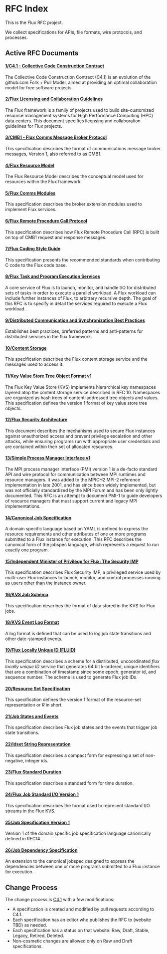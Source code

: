 RFC Index
=========

This is the Flux RFC project.

We collect specifications for APIs, file formats, wire protocols, and
processes.

Active RFC Documents
--------------------

#### [1/C4.1 - Collective Code Construction Contract](spec_1.rst)

The Collective Code Construction Contract (C4.1) is an evolution of
the github.com Fork + Pull Model, aimed at providing an optimal
collaboration model for free software projects.

#### [2/Flux Licensing and Collaboration Guidelines](spec_2.rst)

The Flux framework is a family of projects used to build
site-customized resource management systems for High Performance
Computing (HPC) data centers. This document specifies licensing and
collaboration guidelines for Flux projects.

#### [3/CMB1 - Flux Comms Message Broker Protocol](spec_3.rst)

This specification describes the format of communications message
broker messages, Version 1, also referred to as CMB1.

#### [4/Flux Resource Model](spec_4.rst)

The Flux Resource Model describes the conceptual model used for
resources within the Flux framework.

#### [5/Flux Comms Modules](spec_5.rst)

This specification describes the broker extension modules used to
implement Flux services.

#### [6/Flux Remote Procedure Call Protocol](spec_6.rst)

This specification describes how Flux Remote Procedure Call (RPC) is
built on top of CMB1 request and response messages.

#### [7/Flux Coding Style Guide](spec_7.rst)

This specification presents the recommended standards when
contributing C code to the Flux code base.

#### [8/Flux Task and Program Execution Services](spec_8.rst)

A core service of Flux is to launch, monitor, and handle I/O for
distributed sets of tasks in order to execute a parallel workload. A
Flux workload can include further instances of Flux, to arbitrary
recursive depth. The goal of this RFC is to specify in detail the
services required to execute a Flux workload.

#### [9/Distributed Communication and Synchronization Best Practices](spec_9.rst)

Establishes best practices, preferred patterns and anti-patterns for
distributed services in the flux framework.

#### [10/Content Storage](spec_10.rst)

This specification describes the Flux content storage service and
the messages used to access it.

#### [11/Key Value Store Tree Object Format v1](spec_11.rst)

The Flux Key Value Store (KVS) implements hierarchical key
namespaces layered atop the content storage service described in
RFC 10. Namespaces are organized as hash trees of content-addressed
tree objects and values. This specification defines the version 1
format of key value store tree objects.

#### [12/Flux Security Architecture](spec_12.rst)

This document describes the mechanisms used to secure Flux instances
against unauthorized access and prevent privilege escalation and
other attacks, while ensuring programs run with appropriate user
credentials and are contained within their set of allocated
resources.

#### [13/Simple Process Manager Interface v1](spec_13.rst)

The MPI process manager interface (PMI) version 1 is a de-facto
standard API and wire protocol for communication between MPI
runtimes and resource managers. It was added to the MPICH2 MPI-2
reference implementation in late 2001, and has since been widely
implemented, but was not officially standardized by the MPI Forum
and has been only lightly documented. This RFC is an attempt to
document PMI-1 to guide developers of resource managers that must
support current and legacy MPI implementations.

#### [14/Canonical Job Specification](spec_14.rst)

A domain specific language based on YAML is defined to express the
resource requirements and other attributes of one or more programs
submitted to a Flux instance for execution. This RFC describes the
canonical form of the jobspec language, which represents a request
to run exactly one program.

#### [15/Independent Minister of Privilege for Flux: The Security IMP](spec_15.rst)

This specification describes Flux Security IMP, a privileged service
used by multi-user Flux instances to launch, monitor, and control
processes running as users other than the instance owner.

#### [16/KVS Job Schema](spec_16.rst)

This specification describes the format of data stored in the KVS
for Flux jobs.

#### [18/KVS Event Log Format](spec_18.rst)

A log format is defined that can be used to log job state
transitions and other date-stamped events.

#### [19/Flux Locally Unique ID (FLUID)](spec_19.rst)

This specification describes a scheme for a distributed,
uncoordinated *flux locally unique ID* service that generates 64 bit
k-ordered, unique identifiers that are a combination of timestamp
since some epoch, generator id, and sequence number. The scheme is
used to generate Flux job IDs.

#### [20/Resource Set Specification](spec_20.rst)

This specification defines the version 1 format of the resource-set
representation or *R* in short.

#### [21/Job States and Events](spec_21.rst)

This specification describes Flux job states and the events that
trigger job state transitions.

#### [22/Idset String Representation](spec_22.rst)

This specification describes a compact form for expressing a set of
non-negative, integer ids.

#### [23/Flux Standard Duration](spec_23.rst)

This specification describes a standard form for time duration.

#### [24/Flux Job Standard I/O Version 1](spec_24.rst)

This specification describes the format used to represent standard
I/O streams in the Flux KVS.

#### [25/Job Specification Version 1](spec_25.rst)

Version 1 of the domain specific job specification language
canonically defined in RFC14.

#### [26/Job Dependency Specification](spec_26.rst)

An extension to the canonical jobspec designed to express the
dependencies between one or more programs submitted to a Flux instance
for execution.

Change Process
--------------

The change process is [C4.1](spec_1.rst) with
a few modifications:

-   A specification is created and modified by pull requests according
    to C4.1.
-   Each specification has an editor who publishes the RFC to (website
    TBD) as needed.
-   Each specification has a status on that website: Raw, Draft, Stable,
    Legacy, Retired, Deleted.
-   Non-cosmetic changes are allowed only on Raw and Draft
    specifications.
